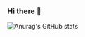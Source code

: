 ### Hi there 👋

![Anurag's GitHub stats](https://github-readme-stats.vercel.app/api?username=yassineAchouyne2022&hide=contribs,prs)
